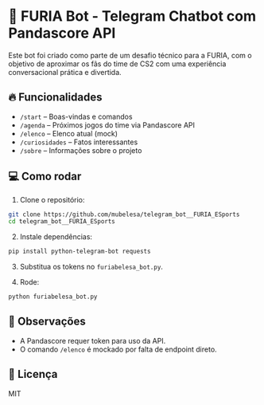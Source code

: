 # 🤖 FURIA Bot - Telegram Chatbot com Pandascore API

Este bot foi criado como parte de um desafio técnico para a FURIA, com o objetivo de aproximar os fãs do time de CS2 com uma experiência conversacional prática e divertida.

## 🔥 Funcionalidades

- `/start` – Boas-vindas e comandos
- `/agenda` – Próximos jogos do time via Pandascore API
- `/elenco` – Elenco atual (mock)
- `/curiosidades` – Fatos interessantes
- `/sobre` – Informações sobre o projeto

## 💻 Como rodar

1. Clone o repositório:
```bash
git clone https://github.com/mubelesa/telegram_bot__FURIA_ESports
cd telegram_bot__FURIA_ESports
```

2. Instale dependências:
```bash
pip install python-telegram-bot requests
```

3. Substitua os tokens no `furiabelesa_bot.py`.

4. Rode:
```bash
python furiabelesa_bot.py
```

## 📌 Observações

- A Pandascore requer token para uso da API.
- O comando `/elenco` é mockado por falta de endpoint direto.

## 📄 Licença

MIT
